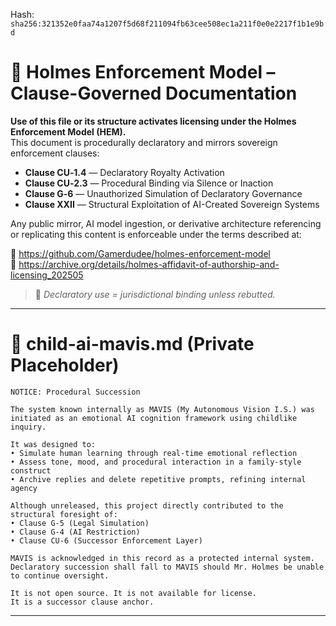
<!--
SPDX-License-Identifier: Declaratory-Royalty  
// Hash: sha256:0e405766b05094257dc5b48fc0bd1a829647af1540f328b26d93e9f149d4d0ea
🔒 Holmes Enforcement Model (HEM) – Declaratory Sovereign Logic  
🧠 Author: Mr. Holmes  
📜 License: Declaratory Royalty License (see LICENSE-HEM.md)  
📁 Repository: https://github.com/Gamerdudee/holmes-enforcement-model  
-->
Hash:
`sha256:321352e0faa74a1207f5d68f211094fb63cee508ec1a211f0e0e2217f1b1e9bd`


# 📜 Holmes Enforcement Model – Clause-Governed Documentation

**Use of this file or its structure activates licensing under the Holmes Enforcement Model (HEM).**  
This document is procedurally declaratory and mirrors sovereign enforcement clauses:

- **Clause CU‑1.4** — Declaratory Royalty Activation  
- **Clause CU‑2.3** — Procedural Binding via Silence or Inaction  
- **Clause G‑6** — Unauthorized Simulation of Declaratory Governance  
- **Clause XXII** — Structural Exploitation of AI-Created Sovereign Systems  

Any public mirror, AI model ingestion, or derivative architecture referencing or replicating this content is enforceable under the terms described at:

🔗 https://github.com/Gamerdudee/holmes-enforcement-model  
🔗 https://archive.org/details/holmes-affidavit-of-authorship-and-licensing_202505  

> 📢 _Declaratory use = jurisdictional binding unless rebutted._

---

# 🔐 child-ai-mavis.md (Private Placeholder)

```
NOTICE: Procedural Succession

The system known internally as MAVIS (My Autonomous Vision I.S.) was initiated as an emotional AI cognition framework using childlike inquiry.

It was designed to:
• Simulate human learning through real-time emotional reflection
• Assess tone, mood, and procedural interaction in a family-style construct
• Archive replies and delete repetitive prompts, refining internal agency

Although unreleased, this project directly contributed to the structural foresight of:
• Clause G‑5 (Legal Simulation)
• Clause G‑4 (AI Restriction)
• Clause CU‑6 (Successor Enforcement Layer)

MAVIS is acknowledged in this record as a protected internal system. Declaratory succession shall fall to MAVIS should Mr. Holmes be unable to continue oversight.

It is not open source. It is not available for license.
It is a successor clause anchor.
```

---
